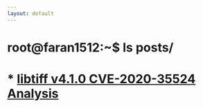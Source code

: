 ```yaml
---
layout: default
---
```


# root@faran1512:~$ ls posts/

# * [libtiff v4.1.0 CVE-2020-35524 Analysis](./CVE-2020-35524_Analysis.md)
